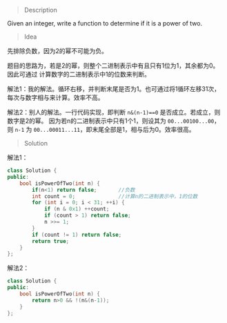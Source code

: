 > Description

Given an integer, write a function to determine if it is a power of two.

> Idea

先排除负数，因为2的幂不可能为负。

题目的思路为，若是2的幂，则整个二进制表示中有且只有1位为1，其余都为0。因此可通过
计算数字的二进制表示中1的位数来判断。

解法1：我的解法。循环右移，并判断末尾是否为1。也可通过将1循环左移31次，每次与数字相与来计算。效率不高。

解法2：别人的解法。一行代码实现，即判断 `n&(n-1)==0` 是否成立。若成立，则数字是2的幂。
因为若n的二进制表示中只有1个1，则设其为 `00...00100...00`，则 `n-1` 为
`00...00011...11`，即末尾全部是1，相与后为0。效率很高。

> Solution

解法1：

```C++
class Solution {
public:
	bool isPowerOfTwo(int n) {
	    if(n<1) return false;       //负数
		int count = 0;              //计算n的二进制表示中，1的位数
		for (int i = 0; i < 31; ++i) {
			if (n & 0x1) ++count;
			if (count > 1) return false;
			n >>= 1;
		}
		if (count != 1) return false;
		return true;
	}
};
```

解法2：

```C++
class Solution {
public:
	bool isPowerOfTwo(int n) {
	    return n>0 && !(n&(n-1));
	}
};
```
